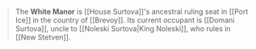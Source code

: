 > The **White Manor** is [[House Surtova]]'s ancestral ruling seat in [[Port Ice]] in the country of [[Brevoy]]. Its current occupant is [[Domani Surtova]], uncle to [[Noleski Surtova|King Noleski]], who rules in [[New Stetven]].







